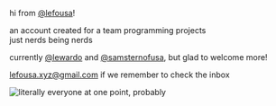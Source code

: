 hi from [@lefousa](https://github.com/lefousa)!

an account created for a team programming projects  
just nerds being nerds

currently [@lewardo](https://github.com/lewardo) and [@samsternofusa](https://github.com/samsternofusa), but glad to welcome more!

[lefousa.xyz@gmail.com](mailto:lefousa.xyz@gmail.com) if we remember to check the inbox

![literally everyone at one point, probably](https://imgs.xkcd.com/comics/wisdom_of_the_ancients.png)
